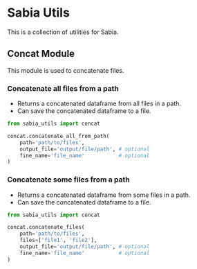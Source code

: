 # Sabia Utils

This is a collection of utilities for Sabia.

## Concat Module

This module is used to concatenate files.


### Concatenate all files from a path

* Returns a concatenated dataframe from all files in a path.
* Can save the concatenated dataframe to a file.

```python
from sabia_utils import concat

concat.concatenate_all_from_path(
    path='path/to/files',
    output_file='output/file/path', # optional
    fine_name='file_name'           # optional 
)
```

### Concatenate some files from a path

* Returns a concatenated dataframe from some files in a path.
* Can save the concatenated dataframe to a file.

```python
from sabia_utils import concat

concat.concatenate_files(
    path='path/to/files',
    files=['file1', 'file2'],
    output_file='output/file/path', # optional
    fine_name='file_name'           # optional 
)
```

